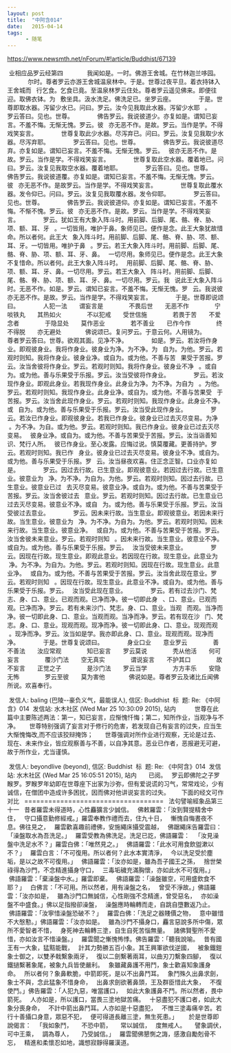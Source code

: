 ```yaml
---
layout: post
title:  "中阿含014"
date:   2015-04-14
tags:
      - 随笔
---
```



https://www.newsmth.net/nForum/#!article/Buddhist/67139



 业相应品罗云经第四 
   
 　　我闻如是。一时。佛游王舍城。在竹林迦兰哆园。 
   
 　　尔时。尊者罗云亦游王舍城温泉林中。于是。世尊过夜平旦。着衣持钵入王舍城而 
 行乞食。乞食已竟。至温泉林罗云住处。尊者罗云遥见佛来。即便往迎。取佛衣钵。为 
 敷坐具。汲水洗足。佛洗足已。坐罗云座。 
   
 　　于是。世尊即取水器。泻留少水已。问曰。罗云。汝今见我取此水器。泻留少水耶 
 。 
   
 　　罗云答曰。见也。世尊。 
   
 　　佛告罗云。我说彼道少。亦复如是。谓知已妄言。不羞不悔。无惭无愧。罗云。彼 
 亦无恶不作。是故。罗云。当作是学。不得戏笑妄言。 
   
 　　世尊复取此少水器。尽泻弃已。问曰。罗云。汝复见我取少水器。尽泻弃耶。 
   
 　　罗云答曰。见也。世尊。 
   
 　　佛告罗云。我说彼道尽弃。亦复如是。谓知已妄言。不羞不悔。无惭无愧。罗云。 
 彼亦无恶不作。是故。罗云。当作是学。不得戏笑妄言。 
   
 　　世尊复取此空水器。覆着地已。问曰。罗云。汝复见我取空水器。覆着地耶。 
   
 　　罗云答曰。见也。世尊。 
   
 　　佛告罗云。我说彼道覆。亦复如是。谓知已妄言。不羞不悔。无惭无愧。罗云。彼 
 亦无恶不作。是故罗云。当作是学。不得戏笑妄言。 
   
 　　世尊复取此覆水器。发令仰已。问曰。罗云。汝复见我取覆水器。发令仰耶。 
   
 　　罗云答曰。见也。世尊。 
   
 　　佛告罗云。我说彼道仰。亦复如是。谓知已妄言。不羞不悔。不惭不愧。罗云。彼 
 亦无恶不作。是故。罗云。当作是学。不得戏笑妄言。 
   
 　　罗云。犹如王有大象入阵斗时。用前脚、后脚、尾、骼、脊、胁、项、额、耳、牙 
 。一切皆用。唯护于鼻。象师见已。便作是念。此王大象犹故惜命。所以者何。此王大 
 象入阵斗时。用前脚、后脚、尾、骼、脊、胁、项、额、耳、牙。一切皆用。唯护于鼻 
 。罗云。若王大象入阵斗时。用前脚、后脚、尾、骼、脊、胁、项、额、耳、牙、鼻。 
 一切尽用。象师见已。便作是念。此王大象不复惜命。所以者何。此王大象入阵斗时。 
 用前脚、后脚、尾、骼、脊、胁、项、额、耳、牙、鼻。一切尽用。罗云。若王大象入 
 阵斗时。用前脚、后脚、尾、骼、脊、胁、项、额、耳、牙、鼻。一切尽用。罗云。我 
 说此王大象入阵斗时。无恶不作。如是。罗云。谓知已妄言。不羞不悔。无惭无愧。罗 
 云。我说彼亦无恶不作。是故。罗云。当作是学。不得戏笑妄言。 
   
 　　于是。世尊即说颂曰。 
   
 　　人犯一法　　谓妄言是 
   
 　　 不畏后世　　无恶不作 
   
 　　 宁啖铁丸　　其热如火 
   
 　　 不以犯戒　　受世信施 
   
 　　 若畏于苦　　不爱念者 
   
 　　 于隐显处　　莫作恶业 
   
 　　 若不善业　　已作今作 
   
 　　 终不得脱　　亦无避处 
   
 　　佛说颂已。复问罗云。于意云何。人用镜为。 
   
 　　尊者罗云答曰。世尊。欲观其面。见净不净。 
   
 　　如是。罗云。若汝将作身业。即观彼身业。我将作身业。彼身业为净。为不净。为 
 自为。为他。罗云。若观时则知。我将作身业。彼身业净。或自为。或为他。不善与苦 
 果受于苦报。罗云。汝当舍彼将作身业。罗云。若观时则知。我将作身业。彼身业不净 
 。或自为。或为他。善与乐果受于乐报。罗云。汝当受彼将作身业。 
   
 　　罗云。若汝现作身业。即观此身业。若我现作身业。此身业为净。为不净。为自为 
 。为他。罗云。若观时则知。我现作身业。此身业净。或自为。或为他。不善与苦果受 
 于苦报。罗云。汝当舍此现作身业。罗云。若观时则知。我现作身业。此身业不净。或 
 自为。或为他。善与乐果受于乐报。罗云。汝当受此现作身业。 
   
 　　罗云。若汝已作身业。即观彼身业。若我已作身业。彼身业已过去灭尽变易。为净 
 。为不净。为自。或为他。罗云。若观时则知。我已作身业。彼身业已过去灭尽变易。 
 彼身业净。或自为。或为他。不善与苦果受于苦报。罗云。汝当诣善知识、梵行人所。 
 彼已作身业。至心发露。应悔过说。慎莫覆藏。更善持护。罗云。若观时则知。我已作 
 身业。彼身业已过去灭尽变易。彼身业不净。或自为。或为他。善与乐果受于乐报。罗 
 云。汝当昼夜欢喜。住正念正智。口业亦复如是。 
   
 　　罗云。因过去行故。已生意业。即观彼意业。若因过去行故。已生意业。彼意业为 
 净。为不净。为自为。为他。罗云。若观时则知。因过去行故。已生意业。彼意业已过 
 去灭尽变易。彼意业净。或自为。或为他。不善与苦果受于苦报。罗云。汝当舍彼过去 
 意业。罗云。若观时则知。因过去行故。已生意业已过去灭尽变易。彼意业不净。或自 
 为。或为他。善与乐果受于乐报。罗云。汝当受彼过去意业。 
   
 　　罗云。因未来行故。当生意业。即观彼意业。若因未来行故。当生意业。彼意业为 
 净。为不净。为自为。为他。罗云。若观时则知。因未来行故。当生意业。彼意业净。 
 或自为。或为他。不善与苦果受于苦报。罗云。汝当舍彼未来意业。罗云。若观时则知 
 。因未来行故。当生意业。彼意业不净。或自为。或为他。善与乐果受于乐报。罗云。 
 汝当受彼未来意业。 
   
 　　罗云。因现在行故。现生意业。即观此意业。若因现在行故。现生意业。此意业为 
 净。为不净。为自为。为他。罗云。若观时则知。因现在行故。现生意业。此意业净。 
 或自为。或为他。不善与苦果受于苦报。罗云。汝当舍此现在意业。罗云。若观时则知 
 。因现在行故。现生意业。此意业不净。或自为。或为他。善与乐果受于乐报。罗云。 
 汝当受此现在意业。 
   
 　　罗云。若有过去沙门、梵志、身、口、意业。已观而观。已净而净。彼一切即此身 
 、口、意业。已观而观。已净而净。罗云。若有未来沙门、梵志。身、口、意业。当观 
 而观。当净而净。彼一切即此身、口、意业。当观而观。当净而净。罗云。若有现在沙 
 门、梵志。身、口、意业。现观而观。现净而净。彼一切即此身、口、意业。现观而观 
 。现净而净。罗云。汝当如是学。我亦即此身、口、意业。现观而观。现净而净。 
   
 　　于是。世尊复说颂曰。 
   
 　　身业口业　　意业罗云 
   
 　　 善不善法　　汝应常观 
   
 　　 知已妄言　　罗云莫说 
   
 　　 秃从他活　　何可妄言 
   
 　　 覆沙门法　　空无真实 
   
 　　 谓说妄言　　不护其口 
   
 　　 故不妄言　　正觉之子 
   
 　　 是沙门法　　罗云当学 
   
 　　 方方丰乐　　安隐无怖 
   
 　　 罗云至彼　　莫为害他 
   
 　　佛说如是。尊者罗云及诸比丘闻佛所说。欢喜奉行。  





 发信人: baling (巴陵\--豪负义气，最能误人), 信区: Buddhist
 标  题: Re: 《中阿含》014
 发信站: 水木社区 (Wed Mar 25 10:30:09 2015), 站内 
   
   
 世尊在此篇中主要陈述两法：第一，知已妄言，应惭愧忏悔；第二，知所作业，当观净与不净。
   
 世尊特别强调了妄言对于修行的危害，若发现自己有妄言的过失，应当生大惭愧悔改,而不应该狡辩掩饰； 
   
 世尊强调对所作业进行观察，无论是过去、现在、未来作业，皆应观察善与不善，以自净其意。恶业已作者，恶报避无可避，故于所作业，尤当谨慎。 





 发信人: beyondlive (beyond), 信区: Buddhist
 标  题: Re: 《中阿含》014
 发信站: 水木社区 (Wed Mar 25 16:05:51 2015), 站内 
   
 已阅。 
 罗云即佛陀之子罗睺罗。罗睺罗年幼即在世尊座下出家为沙弥，但有爱说谎的习气，常常戏论，少有诚信，在僧团中造成许多困扰，因而佛对他讲说妄言的过失。 
   
 下面的经文可作对比 
 =================================== 
 法句譬喻經象品第三十一 
 昔者羅雲未得道時，心性麤獷言少誠信。 
 佛敕羅雲：「汝到賢提精舍中住， 
 守口攝意勤修經戒。」羅雲奉教作禮而去，住九十日， 
 慚愧自悔晝夜不息。佛往見之， 
 羅雲歡喜趣前禮佛，安施繩床攝受震越， 
 佛踞繩床告羅雲曰：「澡盤取水為吾洗足。」 
 羅雲受教為佛洗足。洗足已訖，佛語羅雲： 
 「汝見澡盤中洗足水不？」羅雲白佛：「唯然見之。」 
 佛語羅雲：「此水可用食飲盥漱以不？」 
 羅雲白言：「不可復用。所以者何？此水本實清淨， 
 今以洗足受於塵垢，是以之故不可復用。」 
 佛語羅雲：「汝亦如是，雖為吾子國王之孫， 
 捨世榮祿得為沙門，不念精進攝身守口， 
 三毒垢穢充滿胸懷，亦如此水不可復用。」 
 佛語羅雲：「棄澡盤中水。」羅雲即棄。 
 佛語羅雲：「澡盤雖空，可用盛飲食不耶？」 
 白佛言：「不可用。所以然者，用有澡盤之名， 
 曾受不淨故。」佛語羅雲：「汝亦如是， 
 雖為沙門口無誠信，心性剛強不念精進，曾受惡名， 
 亦如澡盤不中盛食。」佛以足指撥卻澡盤， 
 澡盤應時輪轉而走，自跳自墮數返乃止。 
 佛語羅雲：「汝寧惜澡盤恐破不？」 
 羅雲白佛：「洗足之器賤價之物， 
 意中雖惜不大慇懃。」佛語羅雲：「汝亦如是。 
 雖為沙門不攝身口，麤言惡說多所中傷，眾所不愛智者不惜， 
 身死神去輪轉三塗，自生自死苦惱無量。 
 諸佛賢聖所不愛惜，亦如汝言不惜澡盤。」 
 羅雲聞之慚愧怖悸。佛告羅雲：「聽我說喻。 
 昔有國王有一大象，猛黠能戰， 
 計其力勢勝五百小象。其王興軍欲伐逆國， 
 被象鐵鎧象士御之，以雙矛戟繫象兩牙， 
 復以二劍繫著兩耳，以曲刃刀繫象四腳， 
 復以鐵撾繫著象尾，被象九兵皆使嚴利。 
 象雖藏鼻護不用鬥，象士歡喜知象護身命。 
 所以者何？象鼻軟脆，中箭即死，是以不出鼻鬥耳。 
 象鬥殊久出鼻求劍，象士不與，念此猛象不惜身命， 
 出鼻求劍欲著鼻頭，王及群臣惜此大象， 
 不復使鬥。」佛告羅雲：「人犯九惡，唯當護口， 
 如此大象護鼻不鬥。所以然者，畏中箭死。 
 人亦如是，所以護口，當畏三塗地獄苦痛。 
 十惡盡犯不護口者，如此大象分喪身命， 
 不計中箭出鼻鬥耳。人亦如是十惡盡犯， 
 不惟三塗毒痛辛苦。若行十善攝口身意，眾惡不犯， 
 便可得道長離三塗，無生死患。」 
 　於是世尊即說偈言： 
 「我如象鬥，　　不恐中箭，　　常以誠信， 
 度無戒人。　　譬象調伏，　　可中王乘， 
 調為尊人，　　乃受誠信。」 
 羅雲聞佛懇惻之誨，感激自勵剋骨不忘， 
 精進和柔懷忍如地，識想寂靜得羅漢道。 
   
   

